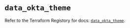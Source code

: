 # `data_okta_theme`

Refer to the Terraform Registory for docs: [`data_okta_theme`](https://registry.terraform.io/providers/okta/okta/3.46.0/docs/data-sources/theme).
